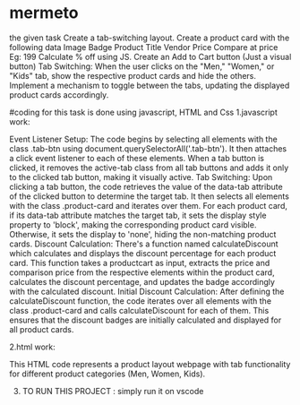 # mermeto
the given task
Create a  tab-switching layout.
Create a product card with the following data
Image 
Badge
Product Title
Vendor
Price
Compare at price Eg: 199
Calculate % off using JS. 
Create an Add to Cart button (Just a visual button)
Tab Switching:
When the user clicks on the "Men," "Women," or "Kids" tab, show the respective product cards and hide the others.
Implement a mechanism to toggle between the tabs, updating the displayed product cards accordingly.

#coding for this task is done using javascript, HTML and Css
1.javascript work:

Event Listener Setup:
The code begins by selecting all elements with the class .tab-btn using document.querySelectorAll('.tab-btn').
It then attaches a click event listener to each of these elements.
When a tab button is clicked, it removes the active-tab class from all tab buttons and adds it only to the clicked tab button, making it visually active.
Tab Switching:
Upon clicking a tab button, the code retrieves the value of the data-tab attribute of the clicked button to determine the target tab.
It then selects all elements with the class .product-card and iterates over them.
For each product card, if its data-tab attribute matches the target tab, it sets the display style property to 'block', making the corresponding product card visible. Otherwise, it sets the display to 'none', hiding the non-matching product cards.
Discount Calculation:
There's a function named calculateDiscount which calculates and displays the discount percentage for each product card.
This function takes a productcart as input, extracts the price and comparison price from the respective elements within the product card, calculates the discount percentage, and updates the badge accordingly with the calculated discount.
Initial Discount Calculation:
After defining the calculateDiscount function, the code iterates over all elements with the class .product-card and calls calculateDiscount for each of them. This ensures that the discount badges are initially calculated and displayed for all product cards.

2.html work:

This HTML code represents a product layout webpage with tab functionality for different product categories (Men, Women, Kids).

3. TO RUN THIS PROJECT :
   simply run it on vscode 

